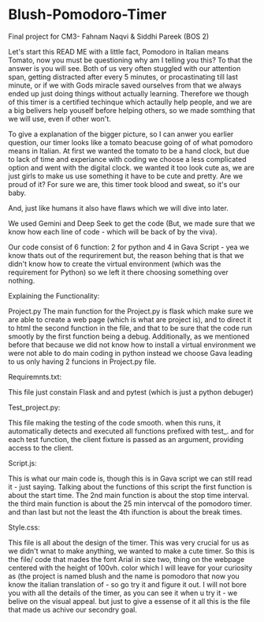 # Blush-Pomodoro-Timer
Final project for CM3- Fahnam Naqvi & Siddhi Pareek (BOS 2)

Let's start this READ ME with a little fact, Pomodoro in Italian means Tomato, now you must be questioning why am I telling you this? To that the answer is you will see. Both of us very often stuggled with our attention span, getting distracted after every 5 minutes, or procastinating till last minute, or if we with Gods miracle saved ourselves from that we always ended up just doing things without actually learning. Therefore we though of this timer is a certified techinque which actaully help people, and we are a big belivers help youself before helping others, so we made somthing that we will use, even if other won't. 

To give a explanation of the bigger picture, so I can anwer you earlier question, our timer looks like a tomato beacuse going of of what pomodoro means in Italian. At first we wanted the tomato to be a  hand clock, but due to lack of time and experiance with coding we choose a less complicated option and went with the digital clock. we wanted it too look cute as, we are just girls to make us use something it have to be cute and pretty. Are we proud of it? For sure we are, this timer took blood and sweat, so it's our baby. 

And, just like humans it also have flaws which we will dive into later. 

We used Gemini and Deep Seek to get the code (But, we made sure that we know how each line of code - which will be back of by the viva). 

Our code consist of 6 function: 2 for python and 4 in Gava Script - yea we know thats out of the requrirement but, the reason behing that is that we didn't know how to create the virtual environment (which was the requirement for Python) so we left it there choosing something over nothing. 

Explaining the Functionality: 

Project.py
The main function for the Project.py is flask which make sure we are able to create a web page (which is what are project is), and to direct it to html the second function in the file, and that to be sure that the code run smootly by the first function being a debug. Additionally, as we mentioned before that because we did not know how to install a virtual environment we were not able to do  main coding in python instead we choose Gava leading to us only having 2 funcions in Project.py file. 

Requiremnts.txt:

This file just constain Flask and and pytest (which is just a python debuger) 

Test_project.py:

This file making the testing of the code smooth. when this runs, it automatically detects and executed all functions prefixed with test_. and for each test function, the client fixture is passed as an argument, providing access to the client. 

Script.js:

This is what our main code is, though this is in Gava script we can still read it - just saying. Talking about the functions of this script the first function is about the start time. The 2nd main function is about the stop time interval. the third main function is about the 25 min intervcal of the pomodoro timer. and than last but not the least the 4th ifunction is about the break times. 

Style.css: 

This file is all about the design of the timer. This was very crucial for us as we didn't wnat to make anything, we wanted to make a cute timer. So this is the file/ code that mades the font Arial in size two, thing on the webpage centered with the height of 100vh. color which I will leave for your curiosity as (the project is named blush and the name is pomodoro that now you know the italian translation of - so go try it and figure it out. I will not bore you with all the details of the timer, as you can see it when u try it - we belive on the visual appeal. but just to give a essense of it all this is the file that made us achive our secondry goal. 
